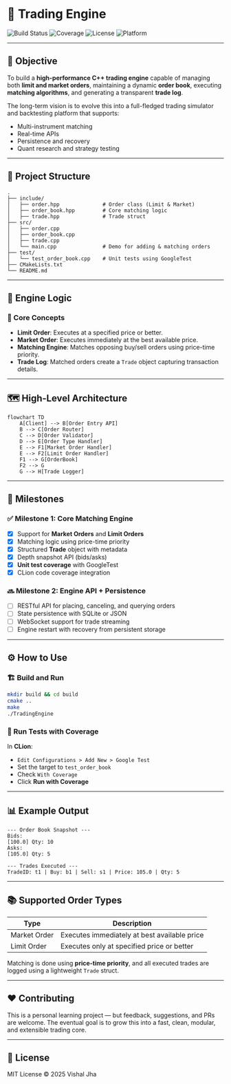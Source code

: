 # 🏦 Trading Engine

![Build Status](https://img.shields.io/badge/build-passing-brightgreen)
![Coverage](https://img.shields.io/badge/coverage-100%25-blue)
![License](https://img.shields.io/badge/license-MIT-lightgrey)
![Platform](https://img.shields.io/badge/platform-C++17-blueviolet)

---

## 🎯 Objective

To build a **high-performance C++ trading engine** capable of managing both **limit and market orders**, maintaining a dynamic **order book**, executing **matching algorithms**, and generating a transparent **trade log**. 

The long-term vision is to evolve this into a full-fledged trading simulator and backtesting platform that supports:
- Multi-instrument matching
- Real-time APIs
- Persistence and recovery
- Quant research and strategy testing

---

## 🧠 Project Structure

```
.
├── include/
│   ├── order.hpp              # Order class (Limit & Market)
│   ├── order_book.hpp         # Core matching logic
│   ├── trade.hpp              # Trade struct
├── src/
│   ├── order.cpp
│   ├── order_book.cpp
│   ├── trade.cpp
│   └── main.cpp               # Demo for adding & matching orders
├── test/
│   └── test_order_book.cpp    # Unit tests using GoogleTest
├── CMakeLists.txt
└── README.md
```

---

## 🧪 Engine Logic

### 🧱 Core Concepts

- **Limit Order**: Executes at a specified price or better.
- **Market Order**: Executes immediately at the best available price.
- **Matching Engine**: Matches opposing buy/sell orders using price-time priority.
- **Trade Log**: Matched orders create a `Trade` object capturing transaction details.

---

## 🗺️ High-Level Architecture

```mermaid
flowchart TD
    A[Client] --> B[Order Entry API]
    B --> C[Order Router]
    C --> D[Order Validator]
    D --> E[Order Type Handler]
    E --> F1[Market Order Handler]
    E --> F2[Limit Order Handler]
    F1 --> G[OrderBook]
    F2 --> G
    G --> H[Trade Logger]
```

---

## 📍 Milestones

### ✅ Milestone 1: Core Matching Engine
- [x] Support for **Market Orders** and **Limit Orders**
- [x] Matching logic using price-time priority
- [x] Structured **Trade** object with metadata
- [x] Depth snapshot API (bids/asks)
- [x] **Unit test coverage** with GoogleTest
- [x] CLion code coverage integration

### 🔜 Milestone 2: Engine API + Persistence
- [ ] RESTful API for placing, canceling, and querying orders
- [ ] State persistence with SQLite or JSON
- [ ] WebSocket support for trade streaming
- [ ] Engine restart with recovery from persistent storage

---

## ⚙️ How to Use

### 🏗️ Build and Run

```bash
mkdir build && cd build
cmake ..
make
./TradingEngine
```

### 🧪 Run Tests with Coverage

In **CLion**:
- `Edit Configurations > Add New > Google Test`
- Set the target to `test_order_book`
- Check `With Coverage`
- Click **Run with Coverage**

---

## 📊 Example Output

```
--- Order Book Snapshot ---
Bids:
[100.0] Qty: 10
Asks:
[105.0] Qty: 5

--- Trades Executed ---
TradeID: t1 | Buy: b1 | Sell: s1 | Price: 105.0 | Qty: 5
```

---

## 📚 Supported Order Types

| Type         | Description                                  |
|--------------|----------------------------------------------|
| Market Order | Executes immediately at best available price |
| Limit Order  | Executes only at specified price or better   |

Matching is done using **price-time priority**, and all executed trades are logged using a lightweight `Trade` struct.

---

## ❤️ Contributing

This is a personal learning project — but feedback, suggestions, and PRs are welcome. The eventual goal is to grow this into a fast, clean, modular, and extensible trading core.

---

## 📜 License

MIT License © 2025 Vishal Jha
